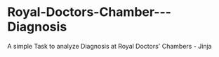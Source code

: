 # Royal-Doctors-Chamber---Diagnosis
A simple Task to analyze Diagnosis at Royal Doctors' Chambers - Jinja
